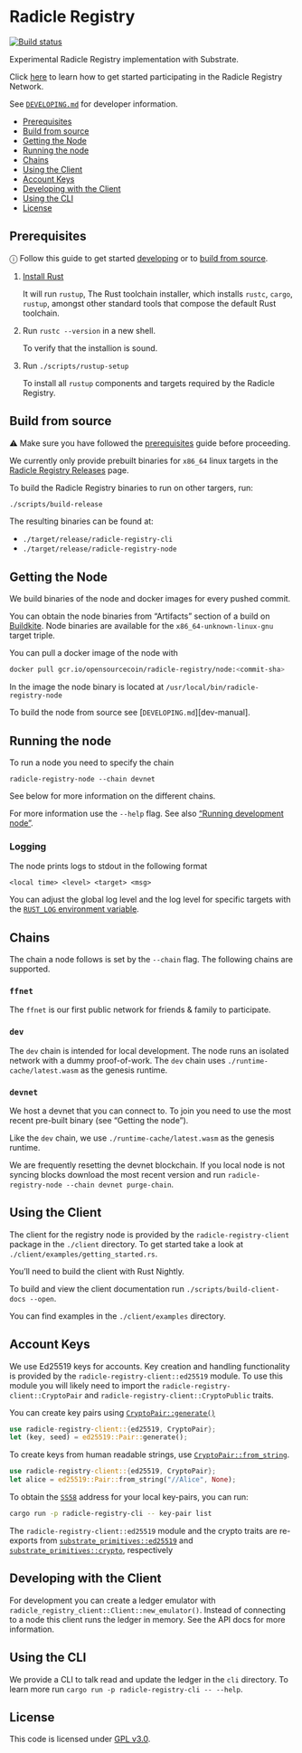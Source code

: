 Radicle Registry
================

[![Build status](https://badge.buildkite.com/dbdd1481a6275cb41c5de15e33b34c159b17a025be13116103.svg)](https://buildkite.com/monadic/radicle-registry)

Experimental Radicle Registry implementation with Substrate.

Click [here](https://registry.radicle.xyz/docs/getting-started) to learn how to get
started participating in the Radicle Registry Network.

See [`DEVELOPING.md`](./DEVELOPING.md) for developer information.

<!-- toc -->

- [Prerequisites](#prerequisites)
- [Build from source](#build-from-source)
- [Getting the Node](#getting-the-node)
- [Running the node](#running-the-node)
- [Chains](#chains)
- [Using the Client](#using-the-client)
- [Account Keys](#account-keys)
- [Developing with the Client](#developing-with-the-client)
- [Using the CLI](#using-the-cli)
- [License](#license)

<!-- tocstop -->

Prerequisites
---------------

ⓘ Follow this guide to get started [developing](./DEVELOPING.md)
   or to [build from source](#build-from-source).

1. [Install Rust](https://www.rust-lang.org/tools/install)

   It will run `rustup`, The Rust toolchain installer, which installs
   `rustc`, `cargo`, `rustup`, amongst other standard tools that compose
   the default Rust toolchain.

2. Run `rustc --version` in a new shell.

   To verify that the installion is sound.

3. Run `./scripts/rustup-setup`

   To install all `rustup` components and targets required by the
   Radicle Registry.


Build from source
-----------------

⚠ Make sure you have followed the [prerequisites](#prerequisites) guide
  before proceeding.

We currently only provide prebuilt binaries for `x86_64` linux targets in
the [Radicle Registry Releases][releases-page] page.

To build the Radicle Registry binaries to run on other targers, run:

``` bash
./scripts/build-release
```

The resulting binaries can be found at:

* `./target/release/radicle-registry-cli`
* `./target/release/radicle-registry-node`

[releases-page]: https://github.com/radicle-dev/radicle-registry/releases


Getting the Node
----------------

We build binaries of the node and docker images for every pushed commit.

You can obtain the node binaries from “Artifacts” section of a build on
[Buildkite][buildkite]. Node binaries are available for the
`x86_64-unknown-linux-gnu` target triple.

You can pull a docker image of the node with
```bash
docker pull gcr.io/opensourcecoin/radicle-registry/node:<commit-sha>
```
In the image the node binary is located at `/usr/local/bin/radicle-registry-node`

To build the node from source see [`DEVELOPING.md`][dev-manual].

[buildkite]: https://buildkite.com/monadic/radicle-registry/


Running the node
----------------

To run a node you need to specify the chain
~~~
radicle-registry-node --chain devnet
~~~

See below for more information on the different chains.

For more information use the `--help` flag. See also [“Running development
node”][dev-mode].

[dev-mode]: ./DEVELOPING.md#running-development-node

### Logging

The node prints logs to stdout in the following format

~~~
<local time> <level> <target> <msg>
~~~

You can adjust the global log level and the log level for specific targets with
the [`RUST_LOG` environment variable][rust-log-docs].

[rust-log-docs]: https://docs.rs/env_logger/0.7.1/env_logger/#enabling-logging

Chains
------

The chain a node follows is set by the `--chain` flag. The following chains are
supported.

### `ffnet`

The `ffnet` is our first public network for friends & family to participate.

### `dev`

The `dev` chain is intended for local development. The node runs an isolated
network with a dummy proof-of-work. The `dev` chain uses `./runtime-cache/latest.wasm`
as the genesis runtime.

### `devnet`

We host a devnet that you can connect to. To join you need to use the most
recent pre-built binary (see “Getting the node”).

Like the `dev` chain, we use `./runtime-cache/latest.wasm` as the genesis runtime.

We are frequently resetting the devnet blockchain. If you local node is not
syncing blocks download the most recent version and run `radicle-registry-node
--chain devnet purge-chain`.


Using the Client
----------------

The client for the registry node is provided by the `radicle-registry-client`
package in the `./client` directory. To get started take a look at
`./client/examples/getting_started.rs`.

You’ll need to build the client with Rust Nightly.

To build and view the client documentation run `./scripts/build-client-docs
--open`.

You can find examples in the `./client/examples` directory.


Account Keys
------------

We use Ed25519 keys for accounts. Key creation and handling functionality is
provided by the `radicle-registry-client::ed25519` module. To use this module
you will likely need to import the `radicle-registry-client::CryptoPair` and
`radicle-registry-client::CryptoPublic` traits.

You can create key pairs using [`CryptoPair::generate()`][api-pair-generate]
```rust
use radicle-registry-client::{ed25519, CryptoPair};
let (key, seed) = ed25519::Pair::generate();
```

To create keys from human readable strings, use [`CryptoPair::from_string`][api-pair-from-string].
```rust
use radicle-registry-client::{ed25519, CryptoPair};
let alice = ed25519::Pair::from_string("//Alice", None);
```

To obtain the [`SS58`][ss58-docs] address for your local key-pairs, you can run:

``` bash
cargo run -p radicle-registry-cli -- key-pair list
```

The `radicle-registry-client::ed25519` module and the crypto traits are
re-exports from [`substrate_primitives::ed25519`][api-ed25519] and
[`substrate_primitives::crypto`][api-crypto], respectively

[api-ed25519]: https://crates.parity.io/substrate_primitives/ed25519/index.html
[api-crypto]: https://crates.parity.io/substrate_primitives/crypto/index.html
[api-pair-generate]: https://crates.parity.io/substrate_primitives/crypto/trait.Pair.html#method.generate
[api-pair-from-string]: https://crates.parity.io/substrate_primitives/crypto/trait.Pair.html#method.from_string
[ss58-docs]: https://github.com/paritytech/substrate/wiki/External-Address-Format-(SS58)

Developing with the Client
--------------------------

For development you can create a ledger emulator with
`radicle_registry_client::Client::new_emulator()`. Instead of connecting to a
node this client runs the ledger in memory. See the API docs for more
information.


Using the CLI
-------------

We provide a CLI to talk read and update the ledger in the `cli` directory. To
learn more run `cargo run -p radicle-registry-cli -- --help`.


License
-------

This code is licensed under [GPL v3.0](./LICENSE.md).

